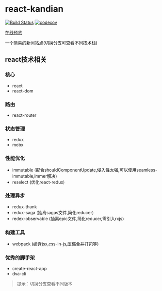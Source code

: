 # react-kandian

[![Build Status](https://travis-ci.org/yhlben/react-kandian.svg?branch=master)](https://travis-ci.org/yhlben/react-kandian)
[![codecov](https://codecov.io/gh/yhlben/react-kandian/branch/master/graph/badge.svg)](https://codecov.io/gh/yhlben/react-kandian)

[在线预览](http://yinhengli.com)  

一个简易的新闻站点(切换分支可查看不同技术栈)

## react技术相关

### 核心

* react
* react-dom

### 路由

* react-router

### 状态管理

* redux
* mobx

### 性能优化

* immutable (配合shouldComponentUpdate,侵入性太强,可以使用seamless-immutable,immer解决)
* reselect  (优化react-redux)

### 处理异步

* redux-thunk
* redux-saga        (抽离sagas文件,简化reducer)
* redex-observable  (抽离epic文件,简化reducer,需引入rxjs)

### 构建工具

* webpack  (编译jsx,css-in-js,压缩合并打包等)


### 优秀的脚手架

* create-react-app
* dva-cli


  
> 提示：切换分支查看不同版本
